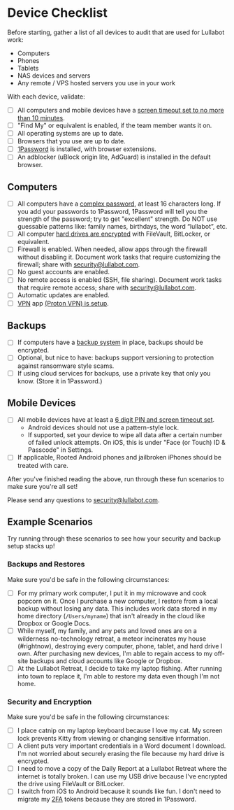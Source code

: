 # Device Checklist

Before starting, gather a list of all devices to audit that are used for Lullabot work:

* Computers
* Phones
* Tablets
* NAS devices and servers
* Any remote / VPS hosted servers you use in your work

With each device, validate:

- [ ] All computers and mobile devices have a [screen timeout set to no more than 10 minutes](physical/locking.md).
- [ ] "Find My" or equivalent is enabled, if the team member wants it on.
- [ ] All operating systems are up to date.
- [ ] Browsers that you use are up to date.
- [ ] [1Password](access/password_managers.md) is installed, with browser extensions.
- [ ] An adblocker (uBlock origin lite, AdGuard) is installed in the default browser.

## Computers

- [ ] All computers have a [complex password](access/passwords.md), at least 16 characters long. If you add your passwords to 1Password, 1Password will tell you the strength of the password; try to get "excellent" strength. Do NOT use guessable patterns like: family names, birthdays, the word “lullabot”, etc.
- [ ] All computer [hard drives are encrypted](physical/hard-drive-encryption.md) with FileVault, BitLocker, or equivalent.
- [ ] Firewall is enabled. When needed, allow apps through the firewall without disabling it. Document work tasks that require customizing the firewall; share with [security@lullabot.com](mailto:security@lullabot.com).
- [ ] No guest accounts are enabled.
- [ ] No remote access is enabled (SSH, file sharing). Document work tasks that require remote access; share with [security@lullabot.com](mailto:security@lullabot.com).
- [ ] Automatic updates are enabled.
- [ ] [VPN](access/lullabot_vpn.md) app [(Proton VPN) is setup](https://lb.cm/vpn).

## Backups

- [ ] If computers have a [backup system](physical/backups.md) in place, backups should be encrypted.
- [ ] Optional, but nice to have: backups support versioning to protection against ransomware style scams.
- [ ] If using cloud services for backups, use a private key that only you know. (Store it in 1Password.)

## Mobile Devices

- [ ] All mobile devices have at least a [6 digit PIN and screen timeout set](physical/locking.md).
  * Android devices should not use a pattern-style lock.
  * If supported, set your device to wipe all data after a certain number of failed unlock attempts. On iOS, this is under "Face (or Touch) ID &amp; Passcode" in Settings.
- [ ] If applicable, Rooted Android phones and jailbroken iPhones should be treated with care.

After you've finished reading the above, run through these fun scenarios to make sure you're all set!

Please send any questions to [security@lullabot.com](mailto:security@lullabot.com).

## Example Scenarios

Try running through these scenarios to see how your security and backup setup stacks up!

### Backups and Restores

Make sure you'd be safe in the following circumstances:

- [ ] For my primary work computer, I put it in my microwave and cook popcorn on it. Once I purchase a new computer, I restore from a local backup without losing any data. This includes work data stored in my home directory (`/Users/myname`) that isn't already in the cloud like Dropbox or Google Docs.
- [ ] While myself, my family, and any pets and loved ones are on a wilderness no-technology retreat, a meteor incinerates my house (#rightnow), destroying every computer, phone, tablet, and hard drive I own. After purchasing new devices, I'm able to regain access to my off-site backups and cloud accounts like Google or Dropbox.
- [ ] At the Lullabot Retreat, I decide to take my laptop fishing. After running into town to replace it, I'm able to restore my data even though I'm not home.

### Security and Encryption

Make sure you'd be safe in the following circumstances:

- [ ] I place catnip on my laptop keyboard because I love my cat. My screen lock prevents Kitty from viewing or changing sensitive information.
- [ ] A client puts very important credentials in a Word document I download. I'm not worried about securely erasing the file because my hard drive is encrypted.
- [ ] I need to move a copy of the Daily Report at a Lullabot Retreat where the internet is totally broken. I can use my USB drive because I've encrypted the drive using FileVault or BitLocker.
- [ ] I switch from iOS to Android because it sounds like fun. I don't need to migrate my [2FA](access/two_factor_authentication.md) tokens because they are stored in 1Password.
